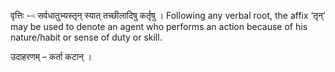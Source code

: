 




वृत्तिः --ः सर्वधातुभ्यस्तृन् स्यात् तच्‍छीलादिषु कर्तृषु । Following any verbal root, the affix ‘तृन्’ may be used to denote an agent who performs an action because of his nature/habit or sense of duty or skill.


उदाहरणम् – कर्ता कटान् ।

